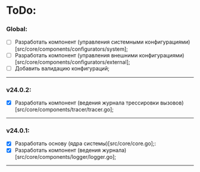 # ToDo:

### Global:
- [ ] Разработать компонент (управления системными конфигурациями)[src/core/components/configurators/system];
- [ ] Разработать компонент (управления внешними конфигурациями)[src/core/components/configurators/external];
- [ ] Добавить валидацию конфигураций;

---

### v24.0.2:
- [x] Разработать компонент (ведения журнала трессировки вызовов)[src/core/components/tracer/tracer.go];

---

### v24.0.1:
- [x] Разработать основу (ядра системы)[src/core/core.go];:
- [x] Разработать компонент (ведения журнала)[src/core/components/logger/logger.go];

---